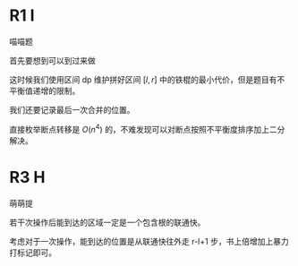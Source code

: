 # R1 I

喵喵题

首先要想到可以到过来做

这时候我们使用区间 dp 维护拼好区间 $[l,r]$ 中的铁棍的最小代价，但是题目有不平衡值递增的限制。

我们还要记录最后一次合并的位置。

直接枚举断点转移是 $O(n^4)$ 的，不难发现可以对断点按照不平衡度排序加上二分解决。

# R3 H

萌萌提

若干次操作后能到达的区域一定是一个包含根的联通快。

考虑对于一次操作，能到达的位置是从联通快往外走 r-l+1 步，书上倍增加上暴力打标记即可。
